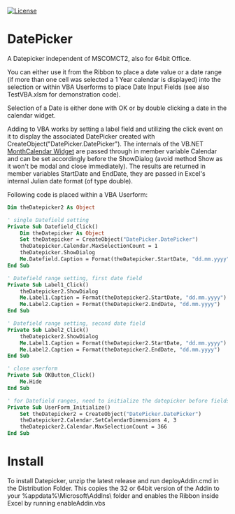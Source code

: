 [![License](https://img.shields.io/github/license/rkapl123/DatePicker.svg)](https://github.com/rkapl123/DatePicker/blob/master/LICENSE)

# DatePicker

A Datepicker independent of MSCOMCT2, also for 64bit Office.

You can either use it from the Ribbon to place a date value or a date range (if more than one cell was selected a 1 Year calendar is displayed) into the selection or within VBA Userforms to place Date Input Fields (see also TestVBA.xlsm for demonstration code).

Selection of a Date is either done with OK or by double clicking a date in the calendar widget.

Adding to VBA works by setting a label field and utilizing the click event on it to display the associated DatePicker created with CreateObject("DatePicker.DatePicker").
The internals of the VB.NET [MonthCalendar Widget](https://docs.microsoft.com/en-us/dotnet/api/system.windows.forms.monthcalendar) are passed through in member variable Calendar and can be set accordingly before the ShowDialog (avoid method Show as it won't be modal and close immediately).
The results are returned in member variables StartDate and EndDate, they are passed in Excel's internal Julian date format (of type double).

Following code is placed within a VBA Userform:

```vb
Dim theDatepicker2 As Object

' single Datefield setting
Private Sub Datefield_Click()
    Dim theDatepicker As Object
    Set theDatepicker = CreateObject("DatePicker.DatePicker")
    theDatepicker.Calendar.MaxSelectionCount = 1
    theDatepicker.ShowDialog
    Me.Datefield.Caption = Format(theDatepicker.StartDate, "dd.mm.yyyy")
End Sub

' Datefield range setting, first date field
Private Sub Label1_Click()
    theDatepicker2.ShowDialog
    Me.Label1.Caption = Format(theDatepicker2.StartDate, "dd.mm.yyyy")
    Me.Label2.Caption = Format(theDatepicker2.EndDate, "dd.mm.yyyy")
End Sub

' Datefield range setting, second date field
Private Sub Label2_Click()
    theDatepicker2.ShowDialog
    Me.Label1.Caption = Format(theDatepicker2.StartDate, "dd.mm.yyyy")
    Me.Label2.Caption = Format(theDatepicker2.EndDate, "dd.mm.yyyy")
End Sub

' close userform
Private Sub OKButton_Click()
    Me.Hide
End Sub

' for Datefield ranges, need to initialize the datepicker before fields are clicked
Private Sub UserForm_Initialize()
    Set theDatepicker2 = CreateObject("DatePicker.DatePicker")
    theDatepicker2.Calendar.SetCalendarDimensions 4, 3
    theDatepicker2.Calendar.MaxSelectionCount = 366
End Sub

```

# Install

To install Datepicker, unzip the latest release and run deployAddin.cmd in the Distribution Folder. This copies the 32 or 64bit version of the Addin to your %appdata%\Microsoft\AddIns\ folder and enables the Ribbon inside Excel by running enableAddin.vbs